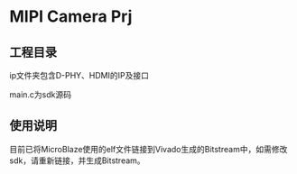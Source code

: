 # MIPI Camera Prj

## 工程目录

ip文件夹包含D-PHY、HDMI的IP及接口

main.c为sdk源码

## 使用说明

目前已将MicroBlaze使用的elf文件链接到Vivado生成的Bitstream中，如需修改sdk，请重新链接，并生成Bitstream。